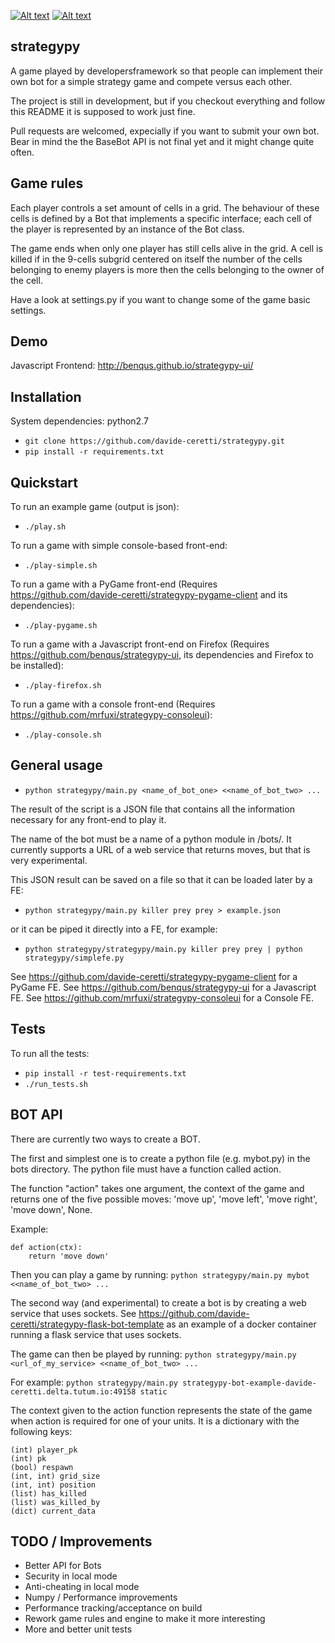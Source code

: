 [![Alt text](https://api.travis-ci.org/davide-ceretti/strategypy.svg?branch=master)](https://travis-ci.org/davide-ceretti/strategypy)
[![Alt text](http://coveralls.io/repos/davide-ceretti/strategypy/badge.png?branch=master)](https://coveralls.io/r/davide-ceretti/strategypy)

strategypy
----------

A game played by developersframework so that people can implement their own bot for a simple strategy game and compete versus each other.

The project is still in development, but if you checkout everything and follow this README it is supposed to work just fine.

Pull requests are welcomed, expecially if you want to submit your own bot. Bear in mind the the BaseBot API is not final yet and it might change quite often.

Game rules
----------

Each player controls a set amount of cells in a grid. The behaviour of these cells is defined by a Bot that implements a specific interface; each cell of the player is represented by an instance of the Bot class.

The game ends when only one player has still cells alive in the grid.
A cell is killed if in the 9-cells subgrid centered on itself the number of the cells belonging to enemy players is more then the cells belonging to the owner of the cell.

Have a look at settings.py if you want to change some of the game basic settings.

Demo
----

Javascript Frontend: http://benqus.github.io/strategypy-ui/

Installation
------------

System dependencies: python2.7

* ```git clone https://github.com/davide-ceretti/strategypy.git```
* ```pip install -r requirements.txt```

Quickstart
----------

To run an example game (output is json):
* ```./play.sh```

To run a game with simple console-based front-end:
* ```./play-simple.sh```

To run a game with a PyGame front-end (Requires https://github.com/davide-ceretti/strategypy-pygame-client and its dependencies):
* ```./play-pygame.sh```

To run a game with a Javascript front-end on Firefox (Requires https://github.com/benqus/strategypy-ui, its dependencies and Firefox to be installed):
* ```./play-firefox.sh```

To run a game with a console front-end (Requires https://github.com/mrfuxi/strategypy-consoleui):
* ```./play-console.sh```

General usage
-------------

* ```python strategypy/main.py <name_of_bot_one> <<name_of_bot_two> ...```

The result of the script is a JSON file that contains all the information necessary for any front-end to play it.

The name of the bot must be a name of a python module in /bots/. It currently supports a URL of a web service that returns moves, but that is very experimental.

This JSON result can be saved on a file so that it can be loaded later by a FE:
* ```python strategypy/main.py killer prey prey > example.json```

or it can be piped it directly into a FE, for example:
* ```python strategypy/strategypy/main.py killer prey prey | python strategypy/simplefe.py```

See https://github.com/davide-ceretti/strategypy-pygame-client for a PyGame FE.
See https://github.com/benqus/strategypy-ui for a Javascript FE.
See https://github.com/mrfuxi/strategypy-consoleui for a Console FE.

Tests
-----

To run all the tests:
* ```pip install -r test-requirements.txt```
* ```./run_tests.sh```


BOT API
-------

There are currently two ways to create a BOT.

The first and simplest one is to create a python file (e.g. mybot.py) in the bots directory. The python file must have a function called action.

The function "action" takes one argument, the context of the game and returns one of the five possible moves: 'move up', 'move left', 'move right', 'move down', None.

Example:
```
def action(ctx):
    return 'move down'
```

Then you can play a game by running:
```python strategypy/main.py mybot <<name_of_bot_two> ...```

The second way (and experimental) to create a bot is by creating a web service that uses sockets. See https://github.com/davide-ceretti/strategypy-flask-bot-template as an example of a docker container running a flask service that uses sockets.

The game can then be played by running:
```python strategypy/main.py <url_of_my_service> <<name_of_bot_two> ...```

For example:
```python strategypy/main.py strategypy-bot-example-davide-ceretti.delta.tutum.io:49158 static```

The context given to the action function represents the state of the game when action is required for one of your units. It is a dictionary with the following keys:

```
(int) player_pk
(int) pk
(bool) respawn
(int, int) grid_size
(int, int) position
(list) has_killed
(list) was_killed_by
(dict) current_data
```

TODO / Improvements
-------------------

* Better API for Bots
* Security in local mode
* Anti-cheating in local mode
* Numpy / Performance improvements
* Performance tracking/acceptance on build
* Rework game rules and engine to make it more interesting
* More and better unit tests

